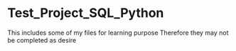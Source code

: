 # Test_Project_SQL_Python
This includes some of my files for learning purpose
Therefore they may not be completed as desire
